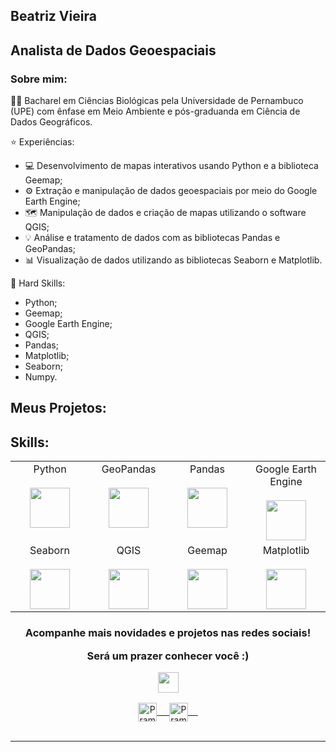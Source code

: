 ## Beatriz Vieira

## Analista de Dados Geoespaciais

### Sobre mim:
👩‍🎓 Bacharel em Ciências Biológicas pela Universidade de Pernambuco (UPE) com ênfase em Meio Ambiente e pós-graduanda em Ciência de Dados Geográficos.

⭐️ Experiências:
* 💻 Desenvolvimento de mapas interativos usando Python e a biblioteca Geemap;
* ⚙️ Extração e manipulação de dados geoespaciais por meio do Google Earth Engine;
* 🗺️ Manipulação de dados e criação de mapas utilizando o software QGIS;
* 💡 Análise e tratamento de dados com as bibliotecas Pandas e GeoPandas;
* 📊 Visualização de dados utilizando as bibliotecas Seaborn e Matplotlib.

🧠 Hard Skills:
* Python;
* Geemap;
* Google Earth Engine;
* QGIS;
* Pandas;
* Matplotlib;
* Seaborn;
* Numpy.

## Meus Projetos:


## Skills:

<table align="center">
  <tbody>
    <tr valign="top">
      <td width="25%" align="center">
        <span>Python</span><br><br>
        <img height="64px" src="https://cdn.svgporn.com/logos/python.svg">
      </td>
      <td width="25%" align="center">
        <span>GeoPandas</span><br><br>
        <img height="64px" src="https://geopandas.org/en/stable/_images/geopandas_logo.png">
      </td>
      <td width="25%" align="center">
        <span>Pandas</span><br><br>
        <img height="64px" src="https://pandas.pydata.org/static/img/pandas.svg">
      </td>
      <td width="25%" align="center">
        <span>Google Earth Engine</span><br><br>
        <img height="64px" src="https://developers.google.com/static/earth-engine/images/landing_ee_logo_480.png">
      </td>
    </tr>
    <tr valign="top">
      <td width="25%" align="center">
        <span>Seaborn</span><br><br>
        <img height="64px" src="https://seaborn.pydata.org/_static/logo-wide-lightbg.svg">
      </td>
      <td width="25%" align="center">
        <span>QGIS</span><br><br>
        <img height="64px" src="https://upload.wikimedia.org/wikipedia/commons/thumb/c/c2/QGIS_logo%2C_2017.svg/801px-QGIS_logo%2C_2017.svg.png">
      </td>
      <td width="25%" align="center">
        <span>Geemap</span><br><br>
        <img height="64px" src="https://i.imgur.com/9OOSpDm.png">
      </td>
      <td width="25%" align="center">
        <span>Matplotlib</span><br><br>
        <img height="64px" src="https://matplotlib.org/_images/sphx_glr_logos2_001.png">
      </td>
    </tr>
  </tbody>
</table>


<p align="center">

<div align="center">
    <h3 align="center"><p>Acompanhe mais novidades e projetos nas redes sociais!</p><p>Será um prazer conhecer você :)</p><img align="center" src="https://github.com/rajput2107/rajput2107/blob/master/Assets/Handshake.gif" height="33px" /></h3> 
</div>
<p align="center">
 <a href="https://www.linkedin.com/in/beatriz-soares-vieira/" target="blank">
  <img align="center" alt="Pramod's LinkedIn" width="30px" src="https://www.vectorlogo.zone/logos/linkedin/linkedin-icon.svg" /> &nbsp; &nbsp;
 </a>
 <a href="https://www.instagram.com/mapasdebea/" target="blank">
  <img align="center" alt="Pramod's Instagram" width="30px" src="https://www.vectorlogo.zone/logos/instagram/instagram-icon.svg" /> &nbsp; &nbsp;
 </a>
  <br/>
  <br/>

---
